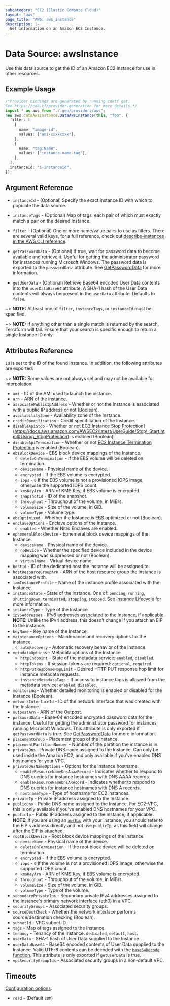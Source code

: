 ```yaml
---
subcategory: "EC2 (Elastic Compute Cloud)"
layout: "aws"
page_title: "AWS: aws_instance"
description: |-
  Get information on an Amazon EC2 Instance.
---
```


# Data Source: awsInstance

Use this data source to get the ID of an Amazon EC2 Instance for use in other resources.

## Example Usage

```typescript
/*Provider bindings are generated by running cdktf get.
See https://cdk.tf/provider-generation for more details.*/
import * as aws from "./.gen/providers/aws";
new aws.dataAwsInstance.DataAwsInstance(this, "foo", {
  filter: [
    {
      name: "image-id",
      values: ["ami-xxxxxxxx"],
    },
    {
      name: "tag:Name",
      values: ["instance-name-tag"],
    },
  ],
  instanceId: "i-instanceid",
});

```

## Argument Reference

*   `instanceId` - (Optional) Specify the exact Instance ID with which to populate the data source.

*   `instanceTags` - (Optional) Map of tags, each pair of which must
    exactly match a pair on the desired Instance.

*   `filter` - (Optional) One or more name/value pairs to use as filters. There are
    several valid keys, for a full reference, check out
    [describe-instances in the AWS CLI reference][1].

*   `getPasswordData` - (Optional) If true, wait for password data to become available and retrieve it. Useful for getting the administrator password for instances running Microsoft Windows. The password data is exported to the `passwordData` attribute. See [GetPasswordData](https://docs.aws.amazon.com/AWSEC2/latest/APIReference/API_GetPasswordData.html) for more information.

*   `getUserData` - (Optional) Retrieve Base64 encoded User Data contents into the `userDataBase64` attribute. A SHA-1 hash of the User Data contents will always be present in the `userData` attribute. Defaults to `false`.

\~> **NOTE:** At least one of `filter`, `instanceTags`, or `instanceId` must be specified.

\~> **NOTE:** If anything other than a single match is returned by the search,
Terraform will fail. Ensure that your search is specific enough to return
a single Instance ID only.

## Attributes Reference

`id` is set to the ID of the found Instance. In addition, the following attributes
are exported:

\~> **NOTE:** Some values are not always set and may not be available for
interpolation.

* `ami` - ID of the AMI used to launch the instance.
* `arn` - ARN of the instance.
* `associatePublicIpAddress` - Whether or not the Instance is associated with a public IP address or not (Boolean).
* `availabilityZone` - Availability zone of the Instance.
* `creditSpecification` - Credit specification of the Instance.
* `disableApiStop` - Whether or not EC2 Instance Stop Protection]\(https://docs.aws.amazon.com/AWSEC2/latest/UserGuide/Stop\_Start.html#Using\_StopProtection) is enabled (Boolean).
* `disableApiTermination` - Whether or not [EC2 Instance Termination Protection](https://docs.aws.amazon.com/AWSEC2/latest/UserGuide/terminating-instances.html#Using_ChangingDisableAPITermination) is enabled (Boolean).
* `ebsBlockDevice` - EBS block device mappings of the Instance.
  * `deleteOnTermination` - If the EBS volume will be deleted on termination.
  * `deviceName` - Physical name of the device.
  * `encrypted` - If the EBS volume is encrypted.
  * `iops` - `0` If the EBS volume is not a provisioned IOPS image, otherwise the supported IOPS count.
  * `kmsKeyArn` - ARN of KMS Key, if EBS volume is encrypted.
  * `snapshotId` - ID of the snapshot.
  * `throughput` - Throughput of the volume, in MiB/s.
  * `volumeSize` - Size of the volume, in GiB.
  * `volumeType` - Volume type.
* `ebsOptimized` - Whether the Instance is EBS optimized or not (Boolean).
* `enclaveOptions` - Enclave options of the instance.
  * `enabled` - Whether Nitro Enclaves are enabled.
* `ephemeralBlockDevice` - Ephemeral block device mappings of the Instance.
  * `deviceName` - Physical name of the device.
  * `noDevice` - Whether the specified device included in the device mapping was suppressed or not (Boolean).
  * `virtualName` - Virtual device name.
* `hostId` - ID of the dedicated host the instance will be assigned to.
* `hostResourceGroupArn` - ARN of the host resource group the instance is associated with.
* `iamInstanceProfile` - Name of the instance profile associated with the Instance.
* `instanceState` - State of the instance. One of: `pending`, `running`, `shuttingDown`, `terminated`, `stopping`, `stopped`. See [Instance Lifecycle](https://docs.aws.amazon.com/AWSEC2/latest/UserGuide/ec2-instance-lifecycle.html) for more information.
* `instanceType` - Type of the Instance.
* `ipv6Addresses` - IPv6 addresses associated to the Instance, if applicable. **NOTE**: Unlike the IPv4 address, this doesn't change if you attach an EIP to the instance.
* `keyName` - Key name of the Instance.
* `maintenanceOptions` - Maintenance and recovery options for the instance.
  * `autoRecovery` - Automatic recovery behavior of the instance.
* `metadataOptions` - Metadata options of the Instance.
  * `httpEndpoint` - State of the metadata service: `enabled`, `disabled`.
  * `httpTokens` - If session tokens are required: `optional`, `required`.
  * `httpPutResponseHopLimit` - Desired HTTP PUT response hop limit for instance metadata requests.
  * `instanceMetadataTags` - If access to instance tags is allowed from the metadata service: `enabled`, `disabled`.
* `monitoring` - Whether detailed monitoring is enabled or disabled for the Instance (Boolean).
* `networkInterfaceId` - ID of the network interface that was created with the Instance.
* `outpostArn` - ARN of the Outpost.
* `passwordData` - Base-64 encoded encrypted password data for the instance. Useful for getting the administrator password for instances running Microsoft Windows. This attribute is only exported if `getPasswordData` is true. See [GetPasswordData](https://docs.aws.amazon.com/AWSEC2/latest/APIReference/API_GetPasswordData.html) for more information.
* `placementGroup` - Placement group of the Instance.
* `placementPartitionNumber` - Number of the partition the instance is in.
* `privateDns` - Private DNS name assigned to the Instance. Can only be used inside the Amazon EC2, and only available if you've enabled DNS hostnames for your VPC.
* `privateDnsNameOptions` - Options for the instance hostname.
  * `enableResourceNameDnsAaaaRecord` - Indicates whether to respond to DNS queries for instance hostnames with DNS AAAA records.
  * `enableResourceNameDnsARecord` - Indicates whether to respond to DNS queries for instance hostnames with DNS A records.
  * `hostnameType` - Type of hostname for EC2 instances.
* `privateIp` - Private IP address assigned to the Instance.
* `publicDns` - Public DNS name assigned to the Instance. For EC2-VPC, this is only available if you've enabled DNS hostnames for your VPC.
* `publicIp` - Public IP address assigned to the Instance, if applicable. **NOTE**: If you are using an [`awsEip`](/docs/providers/aws/r/eip.html) with your instance, you should refer to the EIP's address directly and not use `publicIp`, as this field will change after the EIP is attached.
* `rootBlockDevice` - Root block device mappings of the Instance
  * `deviceName` - Physical name of the device.
  * `deleteOnTermination` - If the root block device will be deleted on termination.
  * `encrypted` - If the EBS volume is encrypted.
  * `iops` - `0` If the volume is not a provisioned IOPS image, otherwise the supported IOPS count.
  * `kmsKeyArn` - ARN of KMS Key, if EBS volume is encrypted.
  * `throughput` - Throughput of the volume, in MiB/s.
  * `volumeSize` - Size of the volume, in GiB.
  * `volumeType` - Type of the volume.
* `secondaryPrivateIps` - Secondary private IPv4 addresses assigned to the instance's primary network interface (eth0) in a VPC.
* `securityGroups` - Associated security groups.
* `sourceDestCheck` - Whether the network interface performs source/destination checking (Boolean).
* `subnetId` - VPC subnet ID.
* `tags` - Map of tags assigned to the Instance.
* `tenancy` - Tenancy of the instance: `dedicated`, `default`, `host`.
* `userData` - SHA-1 hash of User Data supplied to the Instance.
* `userDataBase64` - Base64 encoded contents of User Data supplied to the Instance. Valid UTF-8 contents can be decoded with the [`base64Decode` function](https://www.terraform.io/docs/configuration/functions/base64decode.html). This attribute is only exported if `getUserData` is true.
* `vpcSecurityGroupIds` - Associated security groups in a non-default VPC.

## Timeouts

[Configuration options](https://developer.hashicorp.com/terraform/language/resources/syntax#operation-timeouts):

* `read` - (Default `20M`)

[1]: http://docs.aws.amazon.com/cli/latest/reference/ec2/describe-instances.html
